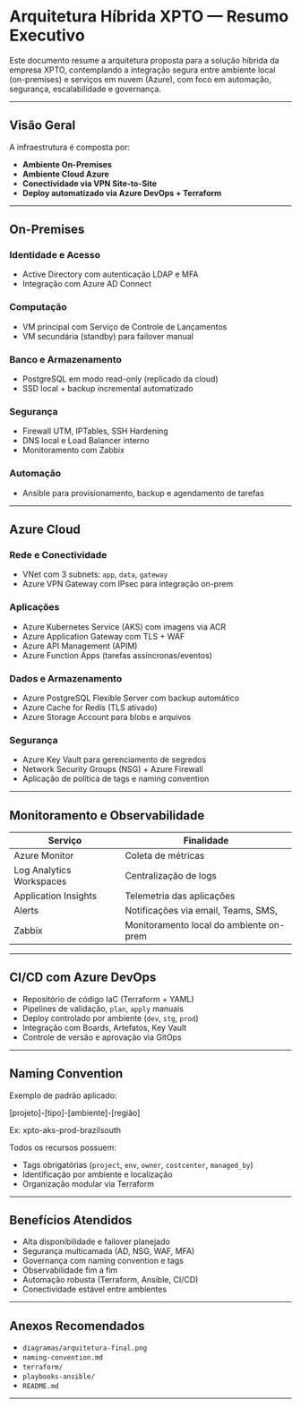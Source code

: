 # Arquitetura Híbrida XPTO — Resumo Executivo

Este documento resume a arquitetura proposta para a solução híbrida da empresa XPTO, contemplando a integração segura entre ambiente local (on-premises) e serviços em nuvem (Azure), com foco em automação, segurança, escalabilidade e governança.

---

## Visão Geral

A infraestrutura é composta por:

- **Ambiente On-Premises**
- **Ambiente Cloud Azure**
- **Conectividade via VPN Site-to-Site**
- **Deploy automatizado via Azure DevOps + Terraform**

---

## On-Premises

### Identidade e Acesso
- Active Directory com autenticação LDAP e MFA
- Integração com Azure AD Connect

### Computação
- VM principal com Serviço de Controle de Lançamentos
- VM secundária (standby) para failover manual

### Banco e Armazenamento
- PostgreSQL em modo read-only (replicado da cloud)
- SSD local + backup incremental automatizado

### Segurança
- Firewall UTM, IPTables, SSH Hardening
- DNS local e Load Balancer interno
- Monitoramento com Zabbix

### Automação
- Ansible para provisionamento, backup e agendamento de tarefas

---

## Azure Cloud

### Rede e Conectividade
- VNet com 3 subnets: `app`, `data`, `gateway`
- Azure VPN Gateway com IPsec para integração on-prem

### Aplicações
- Azure Kubernetes Service (AKS) com imagens via ACR
- Azure Application Gateway com TLS + WAF
- Azure API Management (APIM)
- Azure Function Apps (tarefas assíncronas/eventos)

### Dados e Armazenamento
- Azure PostgreSQL Flexible Server com backup automático
- Azure Cache for Redis (TLS ativado)
- Azure Storage Account para blobs e arquivos

### Segurança
- Azure Key Vault para gerenciamento de segredos
- Network Security Groups (NSG) + Azure Firewall
- Aplicação de política de tags e naming convention

---

## Monitoramento e Observabilidade

| Serviço                      | Finalidade                              |
|-----------------------------|------------------------------------------|
| Azure Monitor               | Coleta de métricas                       |
| Log Analytics Workspaces    | Centralização de logs                    |
| Application Insights        | Telemetria das aplicações                |
| Alerts                      | Notificações via email, Teams, SMS,|
| Zabbix                      | Monitoramento local do ambiente on-prem |

---

## CI/CD com Azure DevOps

- Repositório de código IaC (Terraform + YAML)
- Pipelines de validação, `plan`, `apply` manuais
- Deploy controlado por ambiente (`dev`, `stg`, `prod`)
- Integração com Boards, Artefatos, Key Vault
- Controle de versão e aprovação via GitOps

---

## Naming Convention

Exemplo de padrão aplicado:

[projeto]-[tipo]-[ambiente]-[região]

Ex: xpto-aks-prod-brazilsouth

Todos os recursos possuem:
- Tags obrigatórias (`project`, `env`, `owner`, `costcenter`, `managed_by`)
- Identificação por ambiente e localização
- Organização modular via Terraform

---

## Benefícios Atendidos

- Alta disponibilidade e failover planejado
- Segurança multicamada (AD, NSG, WAF, MFA)
- Governança com naming convention e tags
- Observabilidade fim a fim
- Automação robusta (Terraform, Ansible, CI/CD)
- Conectividade estável entre ambientes

---

## Anexos Recomendados

- `diagramas/arquitetura-final.png`
- `naming-convention.md`
- `terraform/`
- `playbooks-ansible/`
- `README.md`

---
